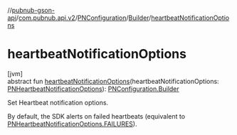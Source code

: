 //[pubnub-gson-api](../../../../index.md)/[com.pubnub.api.v2](../../index.md)/[PNConfiguration](../index.md)/[Builder](index.md)/[heartbeatNotificationOptions](heartbeat-notification-options.md)

# heartbeatNotificationOptions

[jvm]\
abstract fun [heartbeatNotificationOptions](heartbeat-notification-options.md)(heartbeatNotificationOptions: [PNHeartbeatNotificationOptions](../../../../../../pubnub-core/pubnub-core-api/pubnub-core-api/com.pubnub.api.enums/-p-n-heartbeat-notification-options/index.md)): [PNConfiguration.Builder](index.md)

Set Heartbeat notification options.

By default, the SDK alerts on failed heartbeats (equivalent to [PNHeartbeatNotificationOptions.FAILURES](../../../../../../pubnub-core/pubnub-core-api/pubnub-core-api/com.pubnub.api.enums/-p-n-heartbeat-notification-options/-f-a-i-l-u-r-e-s/index.md)).
